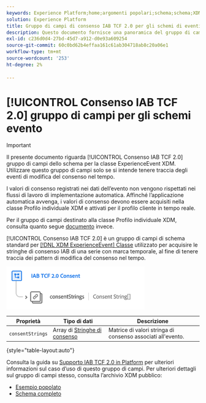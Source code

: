 ```yaml
---
keywords: Experience Platform;home;argomenti popolari;schema;schema;XDM;ExperienceEvent;campi;schemi;progettazione schema;gruppo di campi;gruppo di campi;iab;tcf;consenso;
solution: Experience Platform
title: Gruppo di campi di consenso IAB TCF 2.0 per gli schemi di eventi
description: Questo documento fornisce una panoramica del gruppo di campi dello schema di consenso IAB TCF 2.0 per la classe ExperienceEvent XDM.
exl-id: c236d0d4-27bd-45d7-a912-d0e93a609254
source-git-commit: 60c0bd62b4effaa161c61ab304718ab8c20a06e1
workflow-type: tm+mt
source-wordcount: '253'
ht-degree: 2%

---
```


# [!UICONTROL Consenso IAB TCF 2.0] gruppo di campi per gli schemi evento

>[!IMPORTANT]
>
>Il presente documento riguarda [!UICONTROL Consenso IAB TCF 2.0] gruppo di campi dello schema per la classe ExperienceEvent XDM. Utilizzare questo gruppo di campi solo se si intende tenere traccia degli eventi di modifica del consenso nel tempo.
>
>I valori di consenso registrati nei dati dell’evento non vengono rispettati nei flussi di lavoro di implementazione automatica. Affinché l’applicazione automatica avvenga, i valori di consenso devono essere acquisiti nella classe Profilo individuale XDM e attivati per il profilo cliente in tempo reale.
>
>Per il gruppo di campi destinato alla classe Profilo individuale XDM, consulta quanto segue [documento](../profile/iab.md) invece.

[!UICONTROL Consenso IAB TCF 2.0] è un gruppo di campi di schema standard per [[!DNL XDM ExperienceEvent] Classe](../../classes/experienceevent.md) utilizzato per acquisire le stringhe di consenso IAB di una serie con marca temporale, al fine di tenere traccia dei pattern di modifica del consenso nel tempo.

![](../../images/field-groups/iab-event.png)

| Proprietà | Tipo di dati | Descrizione |
| --- | --- | --- |
| `consentStrings` | Array di [Stringhe di consenso](../../data-types/consent-string.md) | Matrice di valori stringa di consenso associati all&#39;evento. |

{style=&quot;table-layout:auto&quot;}

Consulta la guida su [Supporto IAB TCF 2.0 in Platform](../../../landing/governance-privacy-security/consent/iab/overview.md) per ulteriori informazioni sul caso d’uso di questo gruppo di campi. Per ulteriori dettagli sul gruppo di campi stesso, consulta l’archivio XDM pubblico:

* [Esempio popolato](https://github.com/adobe/xdm/blob/master/components/fieldgroups/experience-event/experienceevent-privacy.example.1.json)
* [Schema completo](https://github.com/adobe/xdm/blob/master/components/fieldgroups/experience-event/experienceevent-privacy.schema.json)
